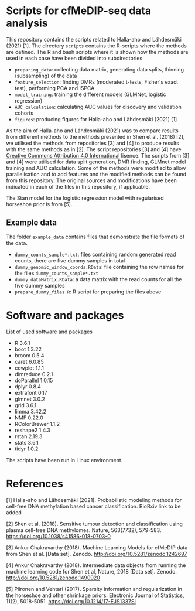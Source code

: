 # Scripts for cfMeDIP-seq data analysis
This repository contains the scripts related to Halla-aho and Lähdesmäki (2021) [1]. The directory `scripts` contains the R-scripts where the methods are defined. The R and bash scripts where it is shown how the methods are used in each case have been divided into subdirectories

- `preparing_data`: collecting data matrix, generating data splits, thinning (subsampling) of the data
- `feature_selection`: finding DMRs (moderated t-tests, Fisher's exact test), performing PCA and ISPCA
- `model_training`: training the different models (GLMNet, logistic regression)
- `AUC_calculation`: calculating AUC values for discovery and validation cohorts
- `figures`: producing figures for Halla-aho and Lähdesmäki (2021) [1]

As the aim of Halla-aho and Lähdesmäki (2021) was to compare results from different methods to the methods presented in Shen et al. (2018) [2], we utilised the methods from repositories [3] and [4] to produce results with the same methods as in [2]. The script repositories [3] and [4] have [Creative Commons Attribution 4.0 International](https://creativecommons.org/licenses/by/4.0/legalcode) lisence. The scripts from [3] and [4] were utilised for data split generation, DMR finding, GLMnet model training and AUC calculation. Some of the methods were modified to allow parallelisation and to add features and the modified methods can be found from this repository. The original sources and modifications have been indicated in each of the files in this repository, if applicable.

The Stan model for the logistic regression model with regularised horseshoe prior is from [5].

## Example data

The folder `example_data` contains files that demonstrate the file formats of the data.
- `dummy_counts_sample*.txt`: files containing random generated read counts, there are five dummy samples in total
- `dummy_genomic_window_coords.RData`: file containing the row names for the files `dummy_counts_sample*.txt`
- `dummy_dataMatrix.RData`: a data matrix with the read counts for all the five dummy samples
- `prepare_dummy_files.R`: R script for preparing the files above

# Software and packages

List of used software and packages
- R 3.6.1
- boot 1.3.22
- broom 0.5.4
- caret 6.0.85
- cowplot 1.1.1
- dimreduce 0.2.1
- doParallel 1.0.15
- dplyr 0.8.4
- extrafont 0.17
- glmnet 3.0.2
- grid 3.6.1
- limma 3.42.2
- NMF 0.22.0
- RColorBrewer 1.1.2
- reshape2 1.4.3
- rstan 2.19.3
- stats 3.6.1
- tidyr 1.0.2

The scripts have been run in Linux environment.

# References

[1] Halla-aho and Lähdesmäki (2021). Probabilistic modeling methods for cell-free DNA methylation based cancer classification. BioRxiv link to be added

[2] Shen et al. (2018). Sensitive tumour detection and classification using plasma cell-free DNA methylomes. Nature, 563(7732), 579-583. https://doi.org/10.1038/s41586-018-0703-0 

[3] Ankur Chakravarthy (2018). Machine Learning Models for cfMeDIP data from Shen et al. [Data set]. Zenodo. http://doi.org/10.5281/zenodo.1242697

[4] Ankur Chakravarthy (2018). Intermediate data objects from running the machine learning code for Shen et al, Nature, 2018 [Data set]. Zenodo. http://doi.org/10.5281/zenodo.1490920

[5] Piironen and Vehtari (2017). Sparsity information and regularization in the horseshoe and other shrinkage priors. Electronic Journal of Statistics, 11(2), 5018-5051. https://doi.org/10.1214/17-EJS1337SI
